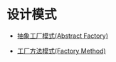 # 设计模式

- [抽象工厂模式(Abstract Factory)](AbstractFactory.md)

- [工厂方法模式(Factory Method)](FactoryMethod.md)